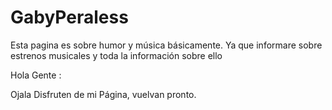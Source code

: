 # GabyPeraless
Esta pagina es sobre humor y música básicamente. Ya que informare sobre estrenos musicales y toda la información sobre ello


Hola Gente :

Ojala Disfruten de mi Página, vuelvan pronto.
